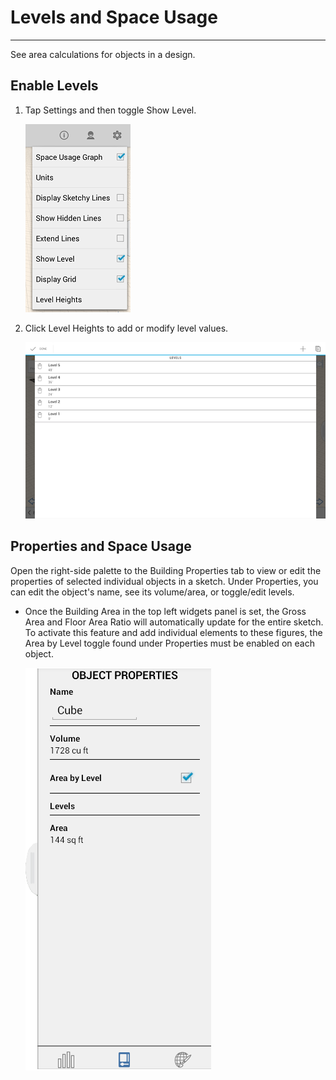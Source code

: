 # Levels and Space Usage

----

See area calculations for objects in a design.

## Enable Levels

1. Tap Settings and then toggle Show Level. 
    
    ![](Images/GUID-94508505-EF2B-499E-8947-E5FF72C00EF6-low.png)
2. Click Level Heights to add or modify level values. 
    
    ![](Images/GUID-FD13636D-88B5-479E-B770-28E39593ED7A-low.png)

## Properties and Space Usage

Open the right-side palette to the Building Properties tab to view or edit the properties of selected individual objects in a sketch. Under Properties, you can edit the object's name, see its volume/area, or toggle/edit levels.

* Once the Building Area in the top left widgets panel is set, the Gross Area and Floor Area Ratio will automatically update for the entire sketch. To activate this feature and add individual elements to these figures, the Area by Level toggle found under Properties must be enabled on each object. 
    
    ![](Images/GUID-BBAAFEE8-767B-4F46-8068-FFAE22514E44-low.png)
